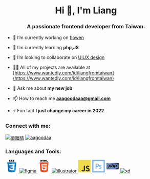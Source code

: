 <h1 align="center">Hi 👋, I'm Liang</h1>
<h3 align="center">A passionate frontend developer from Taiwan.</h3>

- 🔭 I’m currently working on [flowen](https://flowens.ssc.works)

- 🌱 I’m currently learning **php,JS**

- 👯 I’m looking to collaborate on [UIUX design](https://xd.adobe.com/view/715c039b-f3b3-411f-b49d-f108349db337-240f/)

- 👨‍💻 All of my projects are available at [https://www.wantedly.com/id/liangfromtaiwan](https://www.wantedly.com/id/liangfromtaiwan)

- 💬 Ask me about **my new job**

- 📫 How to reach me **aaagoodaaa@gmail.com**

- ⚡ Fun fact **I just change my career in 2022**

<h3 align="left">Connect with me:</h3>
<p align="left">
<a href="https://fb.com/梁雁晴" target="blank"><img align="center" src="https://raw.githubusercontent.com/rahuldkjain/github-profile-readme-generator/master/src/images/icons/Social/facebook.svg" alt="梁雁晴" height="30" width="40" /></a>
<a href="https://instagram.com/aagoodaa" target="blank"><img align="center" src="https://raw.githubusercontent.com/rahuldkjain/github-profile-readme-generator/master/src/images/icons/Social/instagram.svg" alt="aagoodaa" height="30" width="40" /></a>
</p>

<h3 align="left">Languages and Tools:</h3>
<p align="left"> <a href="https://www.w3schools.com/css/" target="_blank" rel="noreferrer"> <img src="https://raw.githubusercontent.com/devicons/devicon/master/icons/css3/css3-original-wordmark.svg" alt="css3" width="40" height="40"/> </a> <a href="https://www.figma.com/" target="_blank" rel="noreferrer"> <img src="https://www.vectorlogo.zone/logos/figma/figma-icon.svg" alt="figma" width="40" height="40"/> </a> <a href="https://www.w3.org/html/" target="_blank" rel="noreferrer"> <img src="https://raw.githubusercontent.com/devicons/devicon/master/icons/html5/html5-original-wordmark.svg" alt="html5" width="40" height="40"/> </a> <a href="https://www.adobe.com/in/products/illustrator.html" target="_blank" rel="noreferrer"> <img src="https://www.vectorlogo.zone/logos/adobe_illustrator/adobe_illustrator-icon.svg" alt="illustrator" width="40" height="40"/> </a> <a href="https://developer.mozilla.org/en-US/docs/Web/JavaScript" target="_blank" rel="noreferrer"> <img src="https://raw.githubusercontent.com/devicons/devicon/master/icons/javascript/javascript-original.svg" alt="javascript" width="40" height="40"/> </a> <a href="https://www.photoshop.com/en" target="_blank" rel="noreferrer"> <img src="https://raw.githubusercontent.com/devicons/devicon/master/icons/photoshop/photoshop-line.svg" alt="photoshop" width="40" height="40"/> </a> <a href="https://www.php.net" target="_blank" rel="noreferrer"> <img src="https://raw.githubusercontent.com/devicons/devicon/master/icons/php/php-original.svg" alt="php" width="40" height="40"/> </a> <a href="https://www.adobe.com/products/xd.html" target="_blank" rel="noreferrer"> <img src="https://cdn.worldvectorlogo.com/logos/adobe-xd.svg" alt="xd" width="40" height="40"/> </a> </p>
